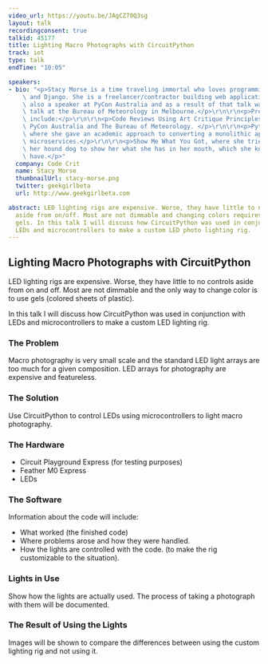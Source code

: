 ```yaml
---
video_url: https://youtu.be/JAgCZ70Q3sg
layout: talk
recordingconsent: true
talkid: 45177
title: Lighting Macro Photographs with CircuitPython
track: iot
type: talk
endTime: "10:05"

speakers:
- bio: "<p>Stacy Morse is a time traveling immortal who loves programming in Python\
    \ and Django. She is a freelancer/contractor building web applications. She was\
    \ also a speaker at PyCon Australia and as a result of that talk was invited to\
    \ talk at the Bureau of Meteorology in Melbourne.</p>\r\n\r\n<p>Previous talks\
    \ include:</p>\r\n\r\n<p>Code Reviews Using Art Critique Principles, given at\
    \ PyCon Australia and The Bureau of Meteorology. </p>\r\n\r\n<p>Python Microservices,\
    \ where she gave an academic approach to converting a monolithic application into\
    \ microservices.</p>\r\n\r\n<p>Show Me What You Got, where she tried to convince\
    \ her hound dog to show her what she has in her mouth, which she knows she shouldn't\
    \ have.</p>"
  company: Code Crit
  name: Stacy Morse
  thumbnailUrl: stacy-morse.png
  twitter: geekgirlbeta
  url: http://www.geekgirlbeta.com

abstract: LED lighting rigs are expensive. Worse, they have little to no controls
  aside from on/off. Most are not dimmable and changing colors requires the use of
  gels. In this talk I will discuss how CircuitPython was used in conjunction with
  LEDs and microcontrollers to make a custom LED photo lighting rig.
---
```

## Lighting Macro Photographs with CircuitPython

LED lighting rigs are expensive. Worse, they have little to no controls aside from on and off. Most are not dimmable and the only way to change color is to use gels (colored sheets of plastic).

In this talk I will discuss how CircuitPython was used in conjunction with LEDs and microcontrollers to make a custom LED lighting rig.

### The Problem

Macro photography is very small scale and the standard LED light arrays are too much for a given composition. LED arrays for photography are expensive and featureless. 

### The Solution

Use CircuitPython to control LEDs using microcontrollers to light macro photography.

### The Hardware

* Circuit Playground Express (for testing purposes)
* Feather M0 Express
* LEDs

### The Software

Information about the code will include:

* What worked (the finished code)
* Where problems arose and how they were handled.
* How the lights are controlled with the code. (to make the rig customizable to the situation).

### Lights in Use

Show how the lights are actually used. The process of taking a photograph with them will be documented.

### The Result of Using the Lights

Images will be shown to compare the differences between using the custom lighting rig and not using it.
